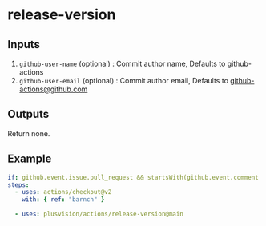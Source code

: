 # release-version

## Inputs

1. `github-user-name` (optional) : Commit author name, Defaults to github-actions
2. `github-user-email` (optional) : Commit author email, Defaults to github-actions@github.com

## Outputs

Return none.

## Example

```yaml
if: github.event.issue.pull_request && startsWith(github.event.comment.body, '@github version ')
steps:
  - uses: actions/checkout@v2
    with: { ref: "barnch" }

  - uses: plusvision/actions/release-version@main
```
